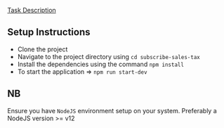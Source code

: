 [Task Description](task.md)

## Setup Instructions
* Clone the project
* Navigate to the project directory using `cd subscribe-sales-tax`
* Install the dependencies using the command `npm install`
* To start the application => `npm run start-dev`

## NB
Ensure you have `NodeJS` environment setup on your system. Preferably a NodeJS version >= v12
